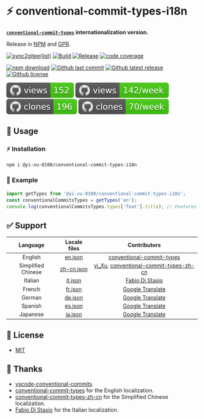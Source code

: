 # ⚡️ conventional-commit-types-i18n

**[`conventional-commit-types`](https://www.npmjs.com/package/conventional-commit-types) internationalization version.**

Release in [NPM](https://www.npmjs.com/package/@yi-xu-0100/conventional-commit-types-i18n) and [GPR](https://github.com/yi-Xu-0100/conventional-commit-types-i18n/packages/628736).

[![sync2gitee(list)](<https://github.com/yi-Xu-0100/hub-mirror/workflows/sync2gitee(list)/badge.svg>)](https://github.com/yi-Xu-0100/hub-mirror)
[![Build](https://github.com/yi-Xu-0100/conventional-commit-types-i18n/workflows/build/badge.svg)](https://github.com/yi-Xu-0100/conventional-commit-types-i18n/actions?query=workflow%3Abuild)
[![Release](https://github.com/yi-Xu-0100/conventional-commit-types-i18n/workflows/release/badge.svg)](https://github.com/yi-Xu-0100/conventional-commit-types-i18n/actions?query=workflow%3Arelease)
[![code coverage](https://img.shields.io/codecov/c/github/yi-Xu-0100/conventional-commit-types-i18n)](https://app.codecov.io/gh/yi-Xu-0100/conventional-commit-types-i18n)

[![npm download](https://img.shields.io/npm/dt/@yi-xu-0100/conventional-commit-types-i18n)](https://www.npmjs.com/package/@yi-xu-0100/conventional-commit-types-i18n)
[![Github last commit](https://img.shields.io/github/last-commit/yi-Xu-0100/repo-list-generator)](https://github.com/yi-Xu-0100/repo-list-generator)
[![Github latest release](https://img.shields.io/github/v/release/yi-Xu-0100/repo-list-generator)](https://github.com/yi-Xu-0100/repo-list-generator/releases)
[![Github license](https://img.shields.io/github/license/yi-Xu-0100/repo-list-generator)](./LICENSE)

[![views](https://raw.githubusercontent.com/yi-Xu-0100/traffic2badge/traffic/traffic-conventional-commit-types-i18n/views.svg)](https://github.com/yi-Xu-0100/traffic2badge/tree/traffic#-conventional-commit-types-i18n)
[![views per week](https://raw.githubusercontent.com/yi-Xu-0100/traffic2badge/traffic/traffic-conventional-commit-types-i18n/views_per_week.svg)](https://github.com/yi-Xu-0100/traffic2badge/tree/traffic#-conventional-commit-types-i18n)
[![clones](https://raw.githubusercontent.com/yi-Xu-0100/traffic2badge/traffic/traffic-conventional-commit-types-i18n/clones.svg)](https://github.com/yi-Xu-0100/traffic2badge/tree/traffic#-conventional-commit-types-i18n)
[![clones per week](https://raw.githubusercontent.com/yi-Xu-0100/traffic2badge/traffic/traffic-conventional-commit-types-i18n/clones_per_week.svg)](https://github.com/yi-Xu-0100/traffic2badge/tree/traffic#-conventional-commit-types-i18n)

## 🚀 Usage

### ⚡ Installation

```bash
npm i @yi-xu-0100/conventional-commit-types-i18n
```

### 🎨 Example

```js
import getTypes from '@yi-xu-0100/conventional-commit-types-i18n';
const conventionalCommitsTypes = getTypes('en');
console.log(conventionalCommitsTypes.types['feat'].title); // Features
```

## ✅ Support

|      Language      | Locale files |                Contributors                |
| :----------------: | :----------: | :----------------------------------------: |
|      English       |  [en.json]   |        [conventional-commit-types]         |
| Simplified Chinese | [zh-cn.json] | [yi_Xu], [conventional-commit-types-zh-cn] |
|      Italian       |  [it.json]   |             [Fabio Di Stasio]              |
|       French       |  [fr.json]   |             [Google Translate]             |
|       German       |  [de.json]   |             [Google Translate]             |
|      Spanish       |  [es.json]   |             [Google Translate]             |
|      Japanese      |  [ja.json]   |             [Google Translate]             |

[en.json]: https://github.com/yi-Xu-0100/conventional-commit-types-i18n/blob/main/locale/en.json
[conventional-commit-types]: https://github.com/commitizen/conventional-commit-types
[zh-cn.json]: https://github.com/yi-Xu-0100/conventional-commit-types-i18n/blob/main/locale/zh-cn.json
[yi_xu]: https://github.com/yi-Xu-0100
[conventional-commit-types-zh-cn]: https://github.com/FieldTech/conventional-commit-types-zh-cn
[it.json]: https://github.com/yi-Xu-0100/conventional-commit-types-i18n/blob/main/locale/it.json
[fabio di stasio]: https://github.com/Fabio286
[fr.json]: https://github.com/yi-Xu-0100/conventional-commit-types-i18n/blob/main/locale/fr.json
[google translate]: https://translate.google.com/
[de.json]: https://github.com/yi-Xu-0100/conventional-commit-types-i18n/blob/main/locale/de.json
[es.json]: https://github.com/yi-Xu-0100/conventional-commit-types-i18n/blob/main/locale/es.json
[ja.json]: https://github.com/yi-Xu-0100/conventional-commit-types-i18n/blob/main/locale/ja.json

## 📄 License

- [MIT](https://github.com/yi-Xu-0100/conventional-commit-types-i18n/blob/main/LICENSE)

## 🎉 Thanks

- [vscode-conventional-commits](https://github.com/vivaxy/vscode-conventional-commits).
- [conventional-commit-types](https://github.com/commitizen/conventional-commit-types) for the English localization.
- [conventional-commit-types-zh-cn](https://github.com/FieldTech/conventional-commit-types-zh-cn) for the Simplified Chinese localization.
- [Fabio Di Stasio](https://github.com/Fabio286) for the Italian localization.
